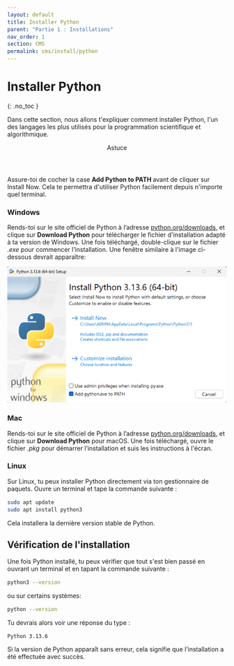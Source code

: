 ```yaml
---
layout: default
title: Installer Python
parent: "Partie 1 : Installations"
nav_order: 1
section: CMS
permalink: cms/install/python
---
```


# Installer Python
{: .no_toc }

Dans cette section, nous allons t'expliquer comment installer Python, l'un des langages les plus utilisés pour la programmation scientifique et algorithmique.

<div class="tip indent">
  <header>Astuce</header>
  <p> Assure-toi de cocher la case <strong>Add Python to PATH </strong> avant de cliquer sur Install Now. Cela te permettra d'utiliser Python facilement depuis n'importe quel terminal.</p>
</div>


### Windows

Rends-toi sur le site officiel de Python à l’adresse [python.org/downloads](https://www.python.org/downloads/), et clique sur **Download Python** pour télécharger le fichier d'installation adapté à ta version de Windows. Une fois téléchargé, double-clique sur le fichier *.exe* pour commencer l’installation. Une fenêtre similaire à l'image ci-dessous devrait apparaître:


![Écran de téléchargement Python Windows](/assets/python-download-windows.png)



### Mac

Rends-toi sur le site officiel de Python à l’adresse [python.org/downloads](https://www.python.org/downloads/), et clique sur **Download Python** pour macOS. Une fois téléchargé, ouvre le fichier *.pkg* pour démarrer l’installation et suis les instructions à l'écran.



### Linux

Sur Linux, tu peux installer Python directement via ton gestionnaire de paquets. Ouvre un terminal et tape la commande suivante :

```bash
sudo apt update
sudo apt install python3
```

Cela installera la dernière version stable de Python.

## Vérification de l'installation

Une fois Python installé, tu peux vérifier que tout s'est bien passé en ouvrant un terminal et en tapant la commande suivante :

```bash
python3 --version
```

ou sur certains systèmes:

```bash
python --version
```

Tu devrais alors voir une réponse du type  :

```
Python 3.13.6
```

Si la version de Python apparaît sans erreur, cela signifie que l’installation a été effectuée avec succès.




